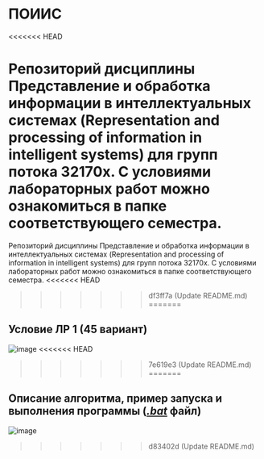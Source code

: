 # ПОИИС
<<<<<<< HEAD

Репозиторий дисциплины Представление и обработка информации в интеллектуальных системах
(Representation and processing of information in intelligent systems) для групп потока 32170х.
С условиями лабораторных работ можно ознакомиться в папке соответствующего семестра.
=======
 Репозиторий дисциплины Представление и обработка информации в интеллектуальных системах 
 (Representation and processing of information in intelligent systems) для групп потока 32170х.
 С условиями лабораторных работ можно ознакомиться в папке соответствующего семестра.
<<<<<<< HEAD
>>>>>>> df3ff7a (Update README.md)
=======
## Условие ЛР 1 (45 вариант)
![image](https://github.com/iis-32170x/RPIIS/assets/144935811/85b93fee-4e56-425d-93c9-a0f3da1fccbd)
<<<<<<< HEAD
>>>>>>> 7e619e3 (Update README.md)
=======
## Описание алгоритма, пример запуска и выполнения программы ([_.bat_](https://github.com/iis-32170x/RPIIS/blob/Леонов_А/laba.bat) файл)
![image](https://github.com/iis-32170x/RPIIS/assets/144935811/626fc7e8-3623-4aa8-88cc-003b95f58764)
>>>>>>> d83402d (Update README.md)
